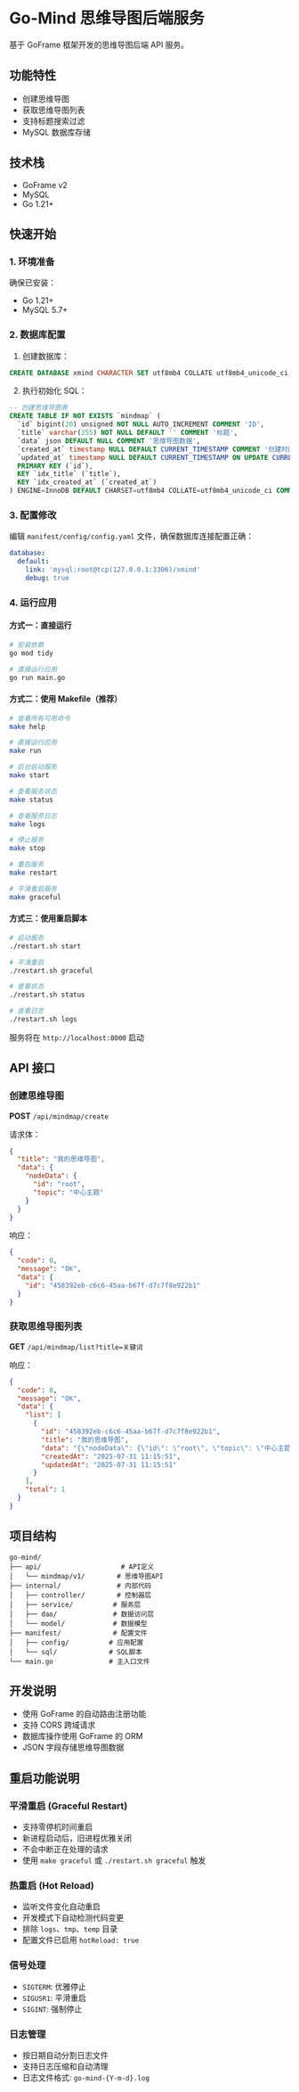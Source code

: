 # Go-Mind 思维导图后端服务

基于 GoFrame 框架开发的思维导图后端 API 服务。

## 功能特性

- 创建思维导图
- 获取思维导图列表
- 支持标题搜索过滤
- MySQL 数据库存储

## 技术栈

- GoFrame v2
- MySQL
- Go 1.21+

## 快速开始

### 1. 环境准备

确保已安装：

- Go 1.21+
- MySQL 5.7+

### 2. 数据库配置

1. 创建数据库：

```sql
CREATE DATABASE xmind CHARACTER SET utf8mb4 COLLATE utf8mb4_unicode_ci;
```

2. 执行初始化 SQL：

```sql
-- 创建思维导图表
CREATE TABLE IF NOT EXISTS `mindmap` (
  `id` bigint(20) unsigned NOT NULL AUTO_INCREMENT COMMENT 'ID',
  `title` varchar(255) NOT NULL DEFAULT '' COMMENT '标题',
  `data` json DEFAULT NULL COMMENT '思维导图数据',
  `created_at` timestamp NULL DEFAULT CURRENT_TIMESTAMP COMMENT '创建时间',
  `updated_at` timestamp NULL DEFAULT CURRENT_TIMESTAMP ON UPDATE CURRENT_TIMESTAMP COMMENT '更新时间',
  PRIMARY KEY (`id`),
  KEY `idx_title` (`title`),
  KEY `idx_created_at` (`created_at`)
) ENGINE=InnoDB DEFAULT CHARSET=utf8mb4 COLLATE=utf8mb4_unicode_ci COMMENT='思维导图表';
```

### 3. 配置修改

编辑 `manifest/config/config.yaml` 文件，确保数据库连接配置正确：

```yaml
database:
  default:
    link: 'mysql:root@tcp(127.0.0.1:3306)/xmind'
    debug: true
```

### 4. 运行应用

#### 方式一：直接运行

```bash
# 安装依赖
go mod tidy

# 直接运行应用
go run main.go
```

#### 方式二：使用 Makefile（推荐）

```bash
# 查看所有可用命令
make help

# 直接运行应用
make run

# 后台启动服务
make start

# 查看服务状态
make status

# 查看服务日志
make logs

# 停止服务
make stop

# 重启服务
make restart

# 平滑重启服务
make graceful
```

#### 方式三：使用重启脚本

```bash
# 启动服务
./restart.sh start

# 平滑重启
./restart.sh graceful

# 查看状态
./restart.sh status

# 查看日志
./restart.sh logs
```

服务将在 `http://localhost:8000` 启动

## API 接口

### 创建思维导图

**POST** `/api/mindmap/create`

请求体：

```json
{
  "title": "我的思维导图",
  "data": {
    "nodeData": {
      "id": "root",
      "topic": "中心主题"
    }
  }
}
```

响应：

```json
{
  "code": 0,
  "message": "OK",
  "data": {
    "id": "458392eb-c6c6-45aa-b67f-d7c7f8e922b1"
  }
}
```

### 获取思维导图列表

**GET** `/api/mindmap/list?title=关键词`

响应：

```json
{
  "code": 0,
  "message": "OK",
  "data": {
    "list": [
      {
        "id": "458392eb-c6c6-45aa-b67f-d7c7f8e922b1",
        "title": "我的思维导图",
        "data": "{\"nodeData\": {\"id\": \"root\", \"topic\": \"中心主题\"}}",
        "createdAt": "2025-07-31 11:15:51",
        "updatedAt": "2025-07-31 11:15:51"
      }
    ],
    "total": 1
  }
}
```

## 项目结构

```
go-mind/
├── api/                    # API定义
│   └── mindmap/v1/        # 思维导图API
├── internal/              # 内部代码
│   ├── controller/        # 控制器层
│   ├── service/          # 服务层
│   ├── dao/              # 数据访问层
│   └── model/            # 数据模型
├── manifest/             # 配置文件
│   ├── config/          # 应用配置
│   └── sql/             # SQL脚本
└── main.go              # 主入口文件
```

## 开发说明

- 使用 GoFrame 的自动路由注册功能
- 支持 CORS 跨域请求
- 数据库操作使用 GoFrame 的 ORM
- JSON 字段存储思维导图数据

## 重启功能说明

### 平滑重启 (Graceful Restart)

- 支持零停机时间重启
- 新进程启动后，旧进程优雅关闭
- 不会中断正在处理的请求
- 使用 `make graceful` 或 `./restart.sh graceful` 触发

### 热重启 (Hot Reload)

- 监听文件变化自动重启
- 开发模式下自动检测代码变更
- 排除 `logs`、`tmp`、`temp` 目录
- 配置文件已启用 `hotReload: true`

### 信号处理

- `SIGTERM`: 优雅停止
- `SIGUSR1`: 平滑重启
- `SIGINT`: 强制停止

### 日志管理

- 按日期自动分割日志文件
- 支持日志压缩和自动清理
- 日志文件格式: `go-mind-{Y-m-d}.log`
